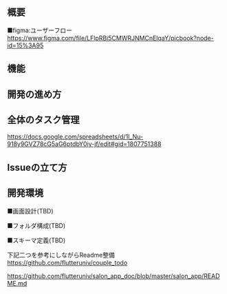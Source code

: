 ## 概要

■figma:ユーザーフロー
https://www.figma.com/file/LFlpRBi5CMWRJNMCnElqaY/picbook?node-id=15%3A95



## 機能


## 開発の進め方

## 全体のタスク管理
https://docs.google.com/spreadsheets/d/1l_Nu-918y9GVZ78cG5aG6ptdbY0iy-jf/edit#gid=1807751388

## Issueの立て方


## 開発環境



■画面設計(TBD)


■フォルダ構成(TBD)


■スキーマ定義(TBD)


下記二つを参考にしながらReadme整備
https://github.com/flutteruniv/couple_todo

https://github.com/flutteruniv/salon_app_doc/blob/master/salon_app/README.md
